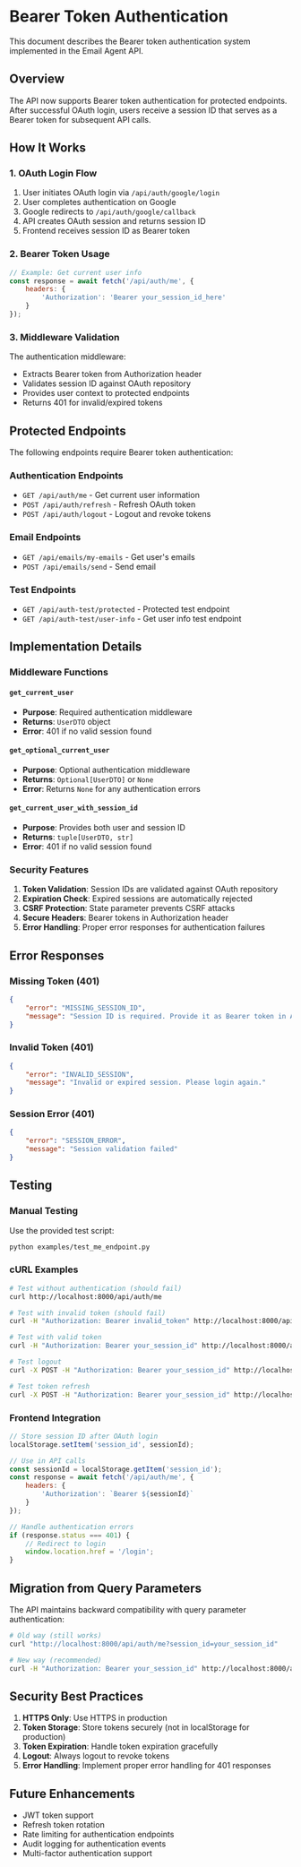 # Bearer Token Authentication

This document describes the Bearer token authentication system implemented in the Email Agent API.

## Overview

The API now supports Bearer token authentication for protected endpoints. After successful OAuth login, users receive a session ID that serves as a Bearer token for subsequent API calls.

## How It Works

### 1. OAuth Login Flow

1. User initiates OAuth login via `/api/auth/google/login`
2. User completes authentication on Google
3. Google redirects to `/api/auth/google/callback`
4. API creates OAuth session and returns session ID
5. Frontend receives session ID as Bearer token

### 2. Bearer Token Usage

```javascript
// Example: Get current user info
const response = await fetch('/api/auth/me', {
    headers: {
        'Authorization': 'Bearer your_session_id_here'
    }
});
```

### 3. Middleware Validation

The authentication middleware:
- Extracts Bearer token from Authorization header
- Validates session ID against OAuth repository
- Provides user context to protected endpoints
- Returns 401 for invalid/expired tokens

## Protected Endpoints

The following endpoints require Bearer token authentication:

### Authentication Endpoints
- `GET /api/auth/me` - Get current user information
- `POST /api/auth/refresh` - Refresh OAuth token
- `POST /api/auth/logout` - Logout and revoke tokens

### Email Endpoints
- `GET /api/emails/my-emails` - Get user's emails
- `POST /api/emails/send` - Send email

### Test Endpoints
- `GET /api/auth-test/protected` - Protected test endpoint
- `GET /api/auth-test/user-info` - Get user info test endpoint

## Implementation Details

### Middleware Functions

#### `get_current_user`
- **Purpose**: Required authentication middleware
- **Returns**: `UserDTO` object
- **Error**: 401 if no valid session found

#### `get_optional_current_user`
- **Purpose**: Optional authentication middleware
- **Returns**: `Optional[UserDTO]` or `None`
- **Error**: Returns `None` for any authentication errors

#### `get_current_user_with_session_id`
- **Purpose**: Provides both user and session ID
- **Returns**: `tuple[UserDTO, str]`
- **Error**: 401 if no valid session found

### Security Features

1. **Token Validation**: Session IDs are validated against OAuth repository
2. **Expiration Check**: Expired sessions are automatically rejected
3. **CSRF Protection**: State parameter prevents CSRF attacks
4. **Secure Headers**: Bearer tokens in Authorization header
5. **Error Handling**: Proper error responses for authentication failures

## Error Responses

### Missing Token (401)
```json
{
    "error": "MISSING_SESSION_ID",
    "message": "Session ID is required. Provide it as Bearer token in Authorization header or session_id query parameter."
}
```

### Invalid Token (401)
```json
{
    "error": "INVALID_SESSION",
    "message": "Invalid or expired session. Please login again."
}
```

### Session Error (401)
```json
{
    "error": "SESSION_ERROR",
    "message": "Session validation failed"
}
```

## Testing

### Manual Testing

Use the provided test script:
```bash
python examples/test_me_endpoint.py
```

### cURL Examples

```bash
# Test without authentication (should fail)
curl http://localhost:8000/api/auth/me

# Test with invalid token (should fail)
curl -H "Authorization: Bearer invalid_token" http://localhost:8000/api/auth/me

# Test with valid token
curl -H "Authorization: Bearer your_session_id" http://localhost:8000/api/auth/me

# Test logout
curl -X POST -H "Authorization: Bearer your_session_id" http://localhost:8000/api/auth/logout

# Test token refresh
curl -X POST -H "Authorization: Bearer your_session_id" http://localhost:8000/api/auth/refresh
```

### Frontend Integration

```javascript
// Store session ID after OAuth login
localStorage.setItem('session_id', sessionId);

// Use in API calls
const sessionId = localStorage.getItem('session_id');
const response = await fetch('/api/auth/me', {
    headers: {
        'Authorization': `Bearer ${sessionId}`
    }
});

// Handle authentication errors
if (response.status === 401) {
    // Redirect to login
    window.location.href = '/login';
}
```

## Migration from Query Parameters

The API maintains backward compatibility with query parameter authentication:

```bash
# Old way (still works)
curl "http://localhost:8000/api/auth/me?session_id=your_session_id"

# New way (recommended)
curl -H "Authorization: Bearer your_session_id" http://localhost:8000/api/auth/me
```

## Security Best Practices

1. **HTTPS Only**: Use HTTPS in production
2. **Token Storage**: Store tokens securely (not in localStorage for production)
3. **Token Expiration**: Handle token expiration gracefully
4. **Logout**: Always logout to revoke tokens
5. **Error Handling**: Implement proper error handling for 401 responses

## Future Enhancements

- JWT token support
- Refresh token rotation
- Rate limiting for authentication endpoints
- Audit logging for authentication events
- Multi-factor authentication support 